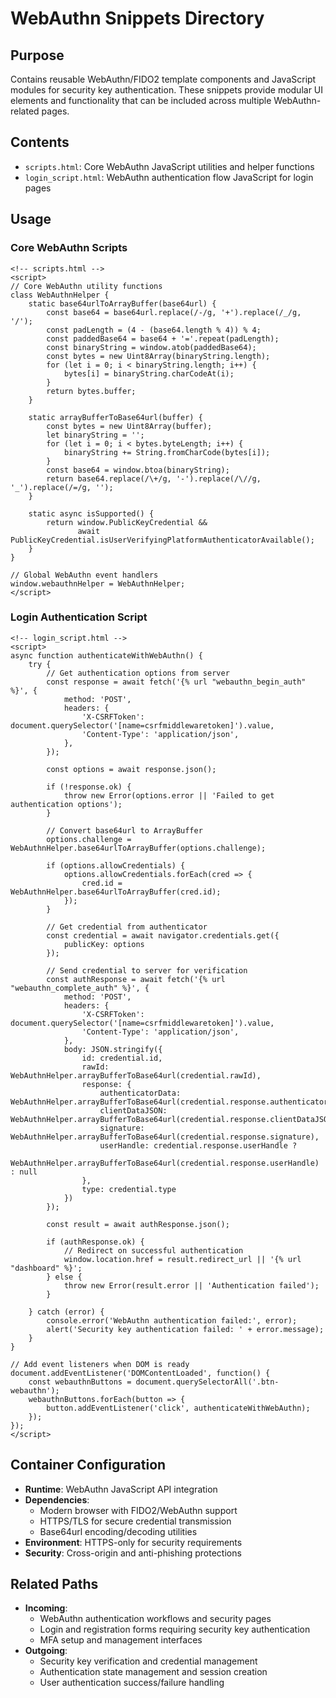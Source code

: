 
# WebAuthn Snippets Directory

## Purpose
Contains reusable WebAuthn/FIDO2 template components and JavaScript modules for security key authentication. These snippets provide modular UI elements and functionality that can be included across multiple WebAuthn-related pages.

## Contents
- `scripts.html`: Core WebAuthn JavaScript utilities and helper functions
- `login_script.html`: WebAuthn authentication flow JavaScript for login pages

## Usage

### Core WebAuthn Scripts
```django
<!-- scripts.html -->
<script>
// Core WebAuthn utility functions
class WebAuthnHelper {
    static base64urlToArrayBuffer(base64url) {
        const base64 = base64url.replace(/-/g, '+').replace(/_/g, '/');
        const padLength = (4 - (base64.length % 4)) % 4;
        const paddedBase64 = base64 + '='.repeat(padLength);
        const binaryString = window.atob(paddedBase64);
        const bytes = new Uint8Array(binaryString.length);
        for (let i = 0; i < binaryString.length; i++) {
            bytes[i] = binaryString.charCodeAt(i);
        }
        return bytes.buffer;
    }
    
    static arrayBufferToBase64url(buffer) {
        const bytes = new Uint8Array(buffer);
        let binaryString = '';
        for (let i = 0; i < bytes.byteLength; i++) {
            binaryString += String.fromCharCode(bytes[i]);
        }
        const base64 = window.btoa(binaryString);
        return base64.replace(/\+/g, '-').replace(/\//g, '_').replace(/=/g, '');
    }
    
    static async isSupported() {
        return window.PublicKeyCredential && 
               await PublicKeyCredential.isUserVerifyingPlatformAuthenticatorAvailable();
    }
}

// Global WebAuthn event handlers
window.webauthnHelper = WebAuthnHelper;
</script>
```

### Login Authentication Script
```django
<!-- login_script.html -->
<script>
async function authenticateWithWebAuthn() {
    try {
        // Get authentication options from server
        const response = await fetch('{% url "webauthn_begin_auth" %}', {
            method: 'POST',
            headers: {
                'X-CSRFToken': document.querySelector('[name=csrfmiddlewaretoken]').value,
                'Content-Type': 'application/json',
            },
        });
        
        const options = await response.json();
        
        if (!response.ok) {
            throw new Error(options.error || 'Failed to get authentication options');
        }
        
        // Convert base64url to ArrayBuffer
        options.challenge = WebAuthnHelper.base64urlToArrayBuffer(options.challenge);
        
        if (options.allowCredentials) {
            options.allowCredentials.forEach(cred => {
                cred.id = WebAuthnHelper.base64urlToArrayBuffer(cred.id);
            });
        }
        
        // Get credential from authenticator
        const credential = await navigator.credentials.get({
            publicKey: options
        });
        
        // Send credential to server for verification
        const authResponse = await fetch('{% url "webauthn_complete_auth" %}', {
            method: 'POST',
            headers: {
                'X-CSRFToken': document.querySelector('[name=csrfmiddlewaretoken]').value,
                'Content-Type': 'application/json',
            },
            body: JSON.stringify({
                id: credential.id,
                rawId: WebAuthnHelper.arrayBufferToBase64url(credential.rawId),
                response: {
                    authenticatorData: WebAuthnHelper.arrayBufferToBase64url(credential.response.authenticatorData),
                    clientDataJSON: WebAuthnHelper.arrayBufferToBase64url(credential.response.clientDataJSON),
                    signature: WebAuthnHelper.arrayBufferToBase64url(credential.response.signature),
                    userHandle: credential.response.userHandle ? 
                        WebAuthnHelper.arrayBufferToBase64url(credential.response.userHandle) : null
                },
                type: credential.type
            })
        });
        
        const result = await authResponse.json();
        
        if (authResponse.ok) {
            // Redirect on successful authentication
            window.location.href = result.redirect_url || '{% url "dashboard" %}';
        } else {
            throw new Error(result.error || 'Authentication failed');
        }
        
    } catch (error) {
        console.error('WebAuthn authentication failed:', error);
        alert('Security key authentication failed: ' + error.message);
    }
}

// Add event listeners when DOM is ready
document.addEventListener('DOMContentLoaded', function() {
    const webauthnButtons = document.querySelectorAll('.btn-webauthn');
    webauthnButtons.forEach(button => {
        button.addEventListener('click', authenticateWithWebAuthn);
    });
});
</script>
```

## Container Configuration
- **Runtime**: WebAuthn JavaScript API integration
- **Dependencies**: 
  - Modern browser with FIDO2/WebAuthn support
  - HTTPS/TLS for secure credential transmission
  - Base64url encoding/decoding utilities
- **Environment**: HTTPS-only for security requirements
- **Security**: Cross-origin and anti-phishing protections

## Related Paths
- **Incoming**: 
  - WebAuthn authentication workflows and security pages
  - Login and registration forms requiring security key authentication
  - MFA setup and management interfaces
- **Outgoing**: 
  - Security key verification and credential management
  - Authentication state management and session creation
  - User authentication success/failure handling
